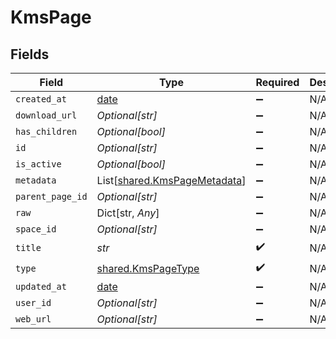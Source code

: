 # KmsPage


## Fields

| Field                                                                  | Type                                                                   | Required                                                               | Description                                                            |
| ---------------------------------------------------------------------- | ---------------------------------------------------------------------- | ---------------------------------------------------------------------- | ---------------------------------------------------------------------- |
| `created_at`                                                           | [date](https://docs.python.org/3/library/datetime.html#date-objects)   | :heavy_minus_sign:                                                     | N/A                                                                    |
| `download_url`                                                         | *Optional[str]*                                                        | :heavy_minus_sign:                                                     | N/A                                                                    |
| `has_children`                                                         | *Optional[bool]*                                                       | :heavy_minus_sign:                                                     | N/A                                                                    |
| `id`                                                                   | *Optional[str]*                                                        | :heavy_minus_sign:                                                     | N/A                                                                    |
| `is_active`                                                            | *Optional[bool]*                                                       | :heavy_minus_sign:                                                     | N/A                                                                    |
| `metadata`                                                             | List[[shared.KmsPageMetadata](../../models/shared/kmspagemetadata.md)] | :heavy_minus_sign:                                                     | N/A                                                                    |
| `parent_page_id`                                                       | *Optional[str]*                                                        | :heavy_minus_sign:                                                     | N/A                                                                    |
| `raw`                                                                  | Dict[str, *Any*]                                                       | :heavy_minus_sign:                                                     | N/A                                                                    |
| `space_id`                                                             | *Optional[str]*                                                        | :heavy_minus_sign:                                                     | N/A                                                                    |
| `title`                                                                | *str*                                                                  | :heavy_check_mark:                                                     | N/A                                                                    |
| `type`                                                                 | [shared.KmsPageType](../../models/shared/kmspagetype.md)               | :heavy_check_mark:                                                     | N/A                                                                    |
| `updated_at`                                                           | [date](https://docs.python.org/3/library/datetime.html#date-objects)   | :heavy_minus_sign:                                                     | N/A                                                                    |
| `user_id`                                                              | *Optional[str]*                                                        | :heavy_minus_sign:                                                     | N/A                                                                    |
| `web_url`                                                              | *Optional[str]*                                                        | :heavy_minus_sign:                                                     | N/A                                                                    |